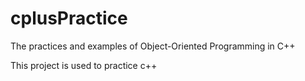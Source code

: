 cplusPractice
=============

The practices and examples of Object-Oriented Programming in C++ 

This project is used to practice c++ 
